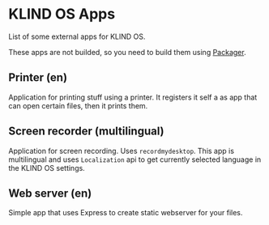 # KLIND OS Apps

List of some external apps for KLIND OS.

These apps are not builded, so you need to build them using [Packager](https://github.com/KLIND-OS/Packager).

## Printer (en)

Application for printing stuff using a printer. It registers it self a as app that can open certain files, then it prints them.

## Screen recorder (multilingual)

Application for screen recording. Uses `recordmydesktop`. This app is multilingual and uses `Localization` api to get currently selected language in the KLIND OS settings.

## Web server (en)

Simple app that uses Express to create static webserver for your files.
